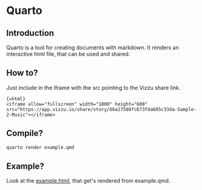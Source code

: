 # Quarto

## Introduction
Quarto is a tool for creating documents with markdown. It renders an interactive html file, that can be used and shared.

## How to?

Just include in the iframe with the src pointing to the Vizzu share link.

```
{=html}
<iframe allow="fullscreen" width="1000" height="600" src="https://app.vizzu.io/share/story/66a27508fc673fda605c33da-Sample-2-Music"></iframe>
```

## Compile?

```bash
quarto render example.qmd
```

## Example?
Look at the [example.html](https://sebastiandres.github.io/embedding_vizzu/quarto/example.html), that get's rendered from example.qmd.